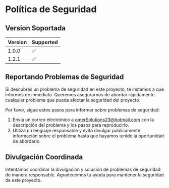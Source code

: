 # Política de Seguridad


## Version Soportada

| Version | Supported       |
|-------|-----------------|
| 1.0.0 | :white_check_mark: |
| 1.2.1 | :white_check_mark:  |


## Reportando Problemas de Seguridad

Si descubres un problema de seguridad en este proyecto, te instamos a que informes de inmediato. Queremos asegurarnos de abordar rápidamente cualquier problema que pueda afectar la seguridad del proyecto.

Por favor, sigue estos pasos para informar sobre problemas de seguridad:

1. Envia un correo electrónico a [omerSolutions23@hotmail.com](mailto:omerSolutions23@hotmail.com) con la descripción del problema y los pasos para reproducirlo.
2. Utiliza un lenguaje responsable y evita divulgar públicamente información sobre el problema hasta que hayamos tenido la oportunidad de abordarlo.

## Divulgación Coordinada

Intentamos coordinar la divulgación y solución de problemas de seguridad de manera responsable. Agradecemos tu ayuda para mantener la seguridad de este proyecto.


